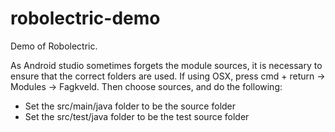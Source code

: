 robolectric-demo
================

Demo of Robolectric.

As Android studio sometimes forgets the module sources, it is necessary to ensure that
the correct folders are used. 
If using OSX, press cmd + return -> Modules -> Fagkveld. Then choose sources, and do the following:

- Set the src/main/java folder to be the source folder
- Set the src/test/java folder to be the test source folder
